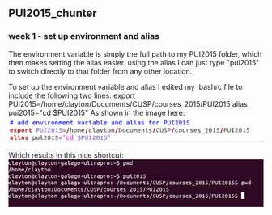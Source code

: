 ## PUI2015_chunter

### week 1 - set up environment and alias
The environment variable is simply the full path to my PUI2015 folder, which then makes setting the alias easier. using the alias I can just type "pui2015" to switch directly to that folder from any other location.

To set up the environment variable and alias I edited my .bashrc file to include the following two lines:
export PUI2015=/home/clayton/Documents/CUSP/courses_2015/PUI2015
alias pui2015="cd $PUI2015"
As shown in the image here:
![alt text](./bashrc_snapshot.png)

Which results in this nice shortcut:
![alt text](./alias_commands.png)
